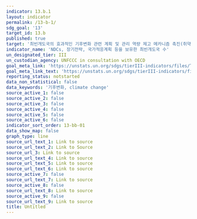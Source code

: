 ```yaml
---
indicator: 13.b.1
layout: indicator
permalink: /13-b-1/
sdg_goal: '13'
target_id: 13.b
published: true
target: '최빈개도국의 효과적인 기후변화 관련 계획 및 관리 역량 제고 메카니즘 촉진(취약계층, 여성, 청소년 및 소외집단 포함)'
indicator_name: 'NDCs, 장기전략, 국가적응계획 등을 보유한 최빈개도국 수' 
un_designated_tier: III
un_custodian_agency: UNFCCC in consultation with OECD
goal_meta_link: 'https://unstats.un.org/sdgs/tierIII-indicators/files/Tier3-13-b-01.pdf'
goal_meta_link_text: 'https://unstats.un.org/sdgs/tierIII-indicators/files/Tier3-13-b-01.pdf'
reporting_status: notstarted
data_non_statistical: false
data_keywords: '기후변화, climate change'
source_active_1: false
source_active_2: false
source_active_3: false
source_active_4: false
source_active_5: false
source_active_6: false
indicator_sort_order: 13-bb-01
data_show_map: false
graph_type: line
source_url_text_1: Link to source
source_url_text_2: Link to Source
source_url_3: Link to source
source_url_text_4: Link to source
source_url_text_5: Link to source
source_url_text_6: Link to source
source_active_7: false
source_url_text_7: Link to source
source_active_8: false
source_url_text_8: Link to source
source_active_9: false
source_url_text_9: Link to source
title: Untitled
---
```

